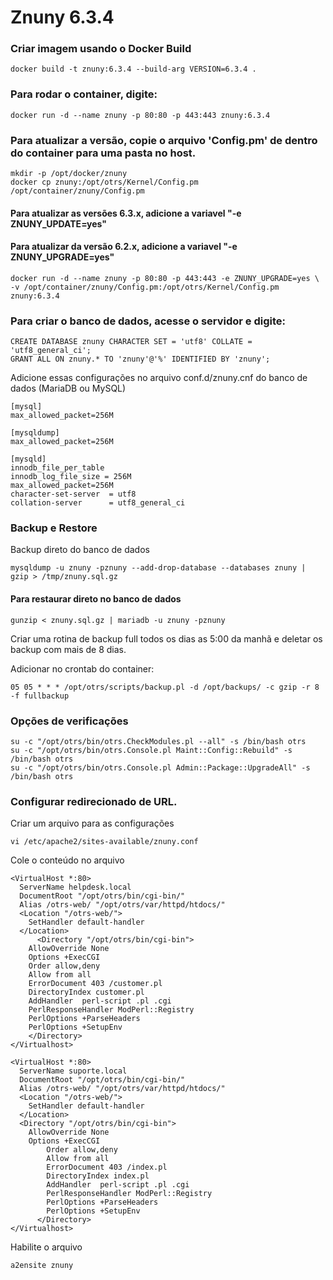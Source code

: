 
# Znuny 6.3.4

### Criar imagem usando o Docker Build
	docker build -t znuny:6.3.4 --build-arg VERSION=6.3.4 .

### Para rodar o container, digite:
	docker run -d --name znuny -p 80:80 -p 443:443 znuny:6.3.4

### Para atualizar a versão, copie o arquivo 'Config.pm' de dentro do container para uma pasta no host.
	mkdir -p /opt/docker/znuny
	docker cp znuny:/opt/otrs/Kernel/Config.pm /opt/container/znuny/Config.pm

#### Para atualizar as versões 6.3.x, adicione a variavel "-e ZNUNY_UPDATE=yes"

#### Para atualizar da versão 6.2.x, adicione a variavel "-e ZNUNY_UPGRADE=yes"

	docker run -d --name znuny -p 80:80 -p 443:443 -e ZNUNY_UPGRADE=yes \
	-v /opt/container/znuny/Config.pm:/opt/otrs/Kernel/Config.pm znuny:6.3.4

### Para criar o banco de dados, acesse o servidor e digite:
	CREATE DATABASE znuny CHARACTER SET = 'utf8' COLLATE = 'utf8_general_ci';
	GRANT ALL ON znuny.* TO 'znuny'@'%' IDENTIFIED BY 'znuny';

Adicione essas configurações no arquivo conf.d/znuny.cnf do banco de dados (MariaDB ou MySQL)

	[mysql]
	max_allowed_packet=256M
 
	[mysqldump]
	max_allowed_packet=256M
 
	[mysqld]
	innodb_file_per_table
	innodb_log_file_size = 256M
	max_allowed_packet=256M
	character-set-server  = utf8
	collation-server      = utf8_general_ci
 
### Backup e Restore
Backup direto do banco de dados

	mysqldump -u znuny -pznuny --add-drop-database --databases znuny | gzip > /tmp/znuny.sql.gz

#### Para restaurar direto no banco de dados

	gunzip < znuny.sql.gz | mariadb -u znuny -pznuny

Criar uma rotina de backup full todos os dias as 5:00 da manhã e deletar os backup com mais de 8 dias.

Adicionar no crontab do container:

	05 05 * * * /opt/otrs/scripts/backup.pl -d /opt/backups/ -c gzip -r 8 -f fullbackup

### Opções de verificações
	su -c "/opt/otrs/bin/otrs.CheckModules.pl --all" -s /bin/bash otrs
	su -c "/opt/otrs/bin/otrs.Console.pl Maint::Config::Rebuild" -s /bin/bash otrs
	su -c "/opt/otrs/bin/otrs.Console.pl Admin::Package::UpgradeAll" -s /bin/bash otrs

### Configurar redirecionado de URL.
Criar um arquivo para as configurações

	vi /etc/apache2/sites-available/znuny.conf

Cole o conteúdo no arquivo

	<VirtualHost *:80>
	  ServerName helpdesk.local
	  DocumentRoot "/opt/otrs/bin/cgi-bin/"
	  Alias /otrs-web/ "/opt/otrs/var/httpd/htdocs/"
	  <Location "/otrs-web/">
	    SetHandler default-handler
	  </Location>
          <Directory "/opt/otrs/bin/cgi-bin">
	    AllowOverride None
	    Options +ExecCGI
	    Order allow,deny
	    Allow from all
	    ErrorDocument 403 /customer.pl
	    DirectoryIndex customer.pl
	    AddHandler  perl-script .pl .cgi
	    PerlResponseHandler ModPerl::Registry
	    PerlOptions +ParseHeaders
	    PerlOptions +SetupEnv
	    </Directory>
	</Virtualhost>

	<VirtualHost *:80>
	  ServerName suporte.local
	  DocumentRoot "/opt/otrs/bin/cgi-bin/"
	  Alias /otrs-web/ "/opt/otrs/var/httpd/htdocs/"
	  <Location "/otrs-web/">
	    SetHandler default-handler
	  </Location>
	  <Directory "/opt/otrs/bin/cgi-bin">
	    AllowOverride None
	    Options +ExecCGI
            Order allow,deny
            Allow from all
            ErrorDocument 403 /index.pl
            DirectoryIndex index.pl
            AddHandler  perl-script .pl .cgi
            PerlResponseHandler ModPerl::Registry
            PerlOptions +ParseHeaders
            PerlOptions +SetupEnv
          </Directory>
	</Virtualhost>

 Habilite o arquivo

 	a2ensite znuny
